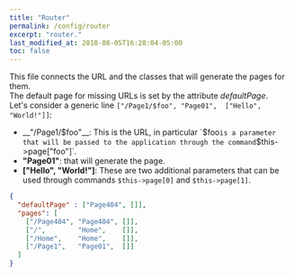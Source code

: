 ```yaml
---
title: "Router"
permalink: /config/router
excerpt: "router."
last_modified_at: 2018-08-05T16:28:04-05:00
toc: false
---
```


This file connects the URL and the classes that will generate the pages for them.<br>
The default page for missing URLs is set by the attribute _defaultPage_.<br>
Let's consider a generic line `["/Page1/$foo", "Page01",  ["Hello", "World!"]]`:
- __"/Page1/$foo"__: This is the URL, in particular `$foo` is a parameter that will be passed to the application through the command `$this->page["foo"]`.
- __"Page01"__: that will generate the page.
- __["Hello", "World!"]__: These are two additional parameters that can be used through commands `$this->page[0]` and `$this->page[1]`.

```json
{
  "defaultPage" : ["Page404", []],
  "pages": [
    ["/Page404", "Page404", []],
    ["/",        "Home",    []],
    ["/Home",    "Home",    []],
    ["/Page1",   "Page01",  []]
  ]
}

```
